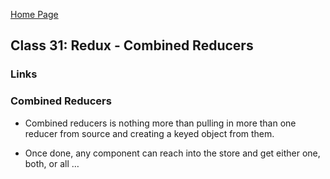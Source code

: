 [Home Page](https://sueduclos.github.io/reading-notes/)

## Class 31: Redux - Combined Reducers

### Links
                                              

### Combined Reducers

- Combined reducers is nothing more than pulling in more than one reducer from source and creating a keyed object from them.

- Once done, any component can reach into the store and get either one, both, or all …

